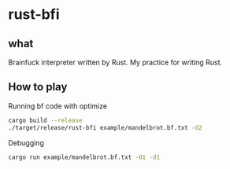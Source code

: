 # rust-bfi

## what

Brainfuck interpreter written by Rust.
My practice for writing Rust.

## How to play

Running bf code with optimize

```sh
cargo build --release
./target/release/rust-bfi example/mandelbrot.bf.txt -O2
```

Debugging

```sh
cargo run example/mandelbrot.bf.txt -O1 -d1
```
